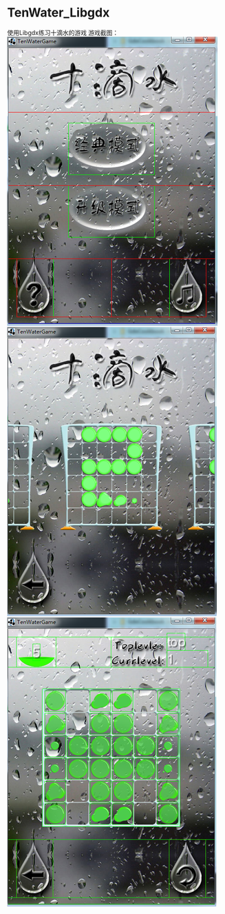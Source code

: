 # TenWater_Libgdx
使用Libgdx练习十滴水的游戏
游戏截图：
![](https://github.com/Strong-it/TenWater_Libgdx/blob/master/core/assets/gamescreen/1.PNG)
![](https://github.com/Strong-it/TenWater_Libgdx/blob/master/core/assets/gamescreen/2.PNG)
![](https://github.com/Strong-it/TenWater_Libgdx/blob/master/core/assets/gamescreen/3.PNG)
